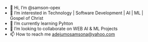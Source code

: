 - 👋 Hi, I’m @samson-opex
- 👀 I’m interested in Technology | Software Development | AI | ML | Gospel of Christ
- 🌱 I’m currently learning Pyhton 
- 💞️ I’m looking to collaborate on WEB AI & ML Projects
- 📫 How to reach me adejumosamsona@yahoo.com

<!---
samson-opex/samson-opex is a ✨ special ✨ repository because its `README.md` (this file) appears on your GitHub profile.
You can click the Preview link to take a look at your changes.
--->
